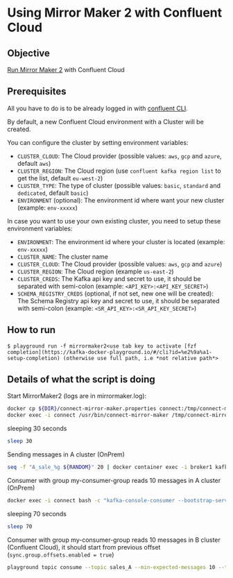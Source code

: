 # Using Mirror Maker 2 with Confluent Cloud

## Objective

[Run Mirror Maker 2](https://cwiki.apache.org/confluence/display/KAFKA/KIP-382%3A+MirrorMaker+2.0) with Confluent Cloud

## Prerequisites

All you have to do is to be already logged in with [confluent CLI](https://docs.confluent.io/confluent-cli/current/overview.html#confluent-cli-overview).

By default, a new Confluent Cloud environment with a Cluster will be created.

You can configure the cluster by setting environment variables:

* `CLUSTER_CLOUD`: The Cloud provider (possible values: `aws`, `gcp` and `azure`, default `aws`)
* `CLUSTER_REGION`: The Cloud region (use `confluent kafka region list` to get the list, default `eu-west-2`)
* `CLUSTER_TYPE`: The type of cluster (possible values: `basic`, `standard` and `dedicated`, default `basic`)
* `ENVIRONMENT` (optional): The environment id where want your new cluster (example: `env-xxxxx`) 

In case you want to use your own existing cluster, you need to setup these environment variables:

* `ENVIRONMENT`: The environment id where your cluster is located (example: `env-xxxxx`) 
* `CLUSTER_NAME`: The cluster name
* `CLUSTER_CLOUD`: The Cloud provider (possible values: `aws`, `gcp` and `azure`)
* `CLUSTER_REGION`: The Cloud region (example `us-east-2`)
* `CLUSTER_CREDS`: The Kafka api key and secret to use, it should be separated with semi-colon (example: `<API_KEY>:<API_KEY_SECRET>`)
* `SCHEMA_REGISTRY_CREDS` (optional, if not set, new one will be created): The Schema Registry api key and secret to use, it should be separated with semi-colon (example: `<SR_API_KEY>:<SR_API_KEY_SECRET>`)

## How to run

```
$ playground run -f mirrormaker2<use tab key to activate [fzf completion](https://kafka-docker-playground.io/#/cli?id=%e2%9a%a1-setup-completion) (otherwise use full path, i.e *not relative path*>
```

## Details of what the script is doing

Start MirrorMaker2 (logs are in mirrormaker.log):

```bash
docker cp ${DIR}/connect-mirror-maker.properties connect:/tmp/connect-mirror-maker.properties
docker exec -i connect /usr/bin/connect-mirror-maker /tmp/connect-mirror-maker.properties > mirrormaker.log 2>&1 &
```

sleeping 30 seconds

```bash
sleep 30
```

Sending messages in A cluster (OnPrem)

```bash
seq -f "A_sale_%g ${RANDOM}" 20 | docker container exec -i broker1 kafka-console-producer --broker-list localhost:9092 --topic sales_A
```

Consumer with group my-consumer-group reads 10 messages in A cluster (OnPrem)

```bash
docker exec -i connect bash -c "kafka-console-consumer --bootstrap-server broker1:9092 --whitelist 'sales_A' --from-beginning --max-messages 10 --consumer-property group.id=my-consumer-group"
```

sleeping 70 seconds

```bash
sleep 70
```

Consumer with group my-consumer-group reads 10 messages in B cluster (Confluent Cloud), it should start from previous offset (`sync.group.offsets.enabled = true`)

```bash
playground topic consume --topic sales_A --min-expected-messages 10 --timeout 60
```
